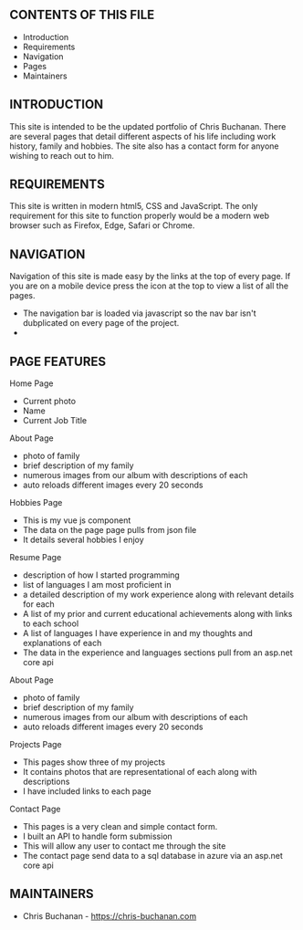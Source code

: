 ## CONTENTS OF THIS FILE

- Introduction
- Requirements
- Navigation
- Pages
- Maintainers

## INTRODUCTION

This site is intended to be the updated portfolio of Chris Buchanan. There are several pages that detail different aspects of his life including work history, family and hobbies. The site also has a contact form for anyone wishing to reach out to him.

## REQUIREMENTS

This site is written in modern html5, CSS and JavaScript. The only requirement for this site to function properly would be a modern web browser such as Firefox, Edge, Safari or Chrome.

## NAVIGATION

Navigation of this site is made easy by the links at the top of every page.  If you are on a mobile device press the icon at the top to view a list of all the pages.
- The navigation bar is loaded via javascript so the nav bar isn't dubplicated on every page of the project.
- 
## PAGE FEATURES

Home Page
- Current photo
- Name
- Current Job Title

About Page
- photo of family 
- brief description of my family
- numerous images from our album with descriptions of each
- auto reloads different images every 20 seconds

Hobbies Page
- This is my vue js component
- The data on the page page pulls from json file
- It details several hobbies I enjoy


Resume Page
- description of how I started programming
- list of languages I am most proficient in
- a detailed description of my work experience along with relevant details for each
- A list of my prior and current educational achievements along with links to each school
- A list of languages I have experience in and my thoughts and explanations of each
- The data in the experience and languages sections pull from an asp.net core api 

About Page
- photo of family 
- brief description of my family
- numerous images from our album with descriptions of each
- auto reloads different images every 20 seconds

Projects Page
- This pages show three of my projects
- It contains photos that are representational of each along with descriptions
- I have included links to each page

Contact Page
- This pages is a very clean and simple contact form.
- I built an API to handle form submission
- This will allow any user to contact me through the site
- The contact page send data to a sql database in azure via an asp.net core api



## MAINTAINERS

- Chris Buchanan - https://chris-buchanan.com


